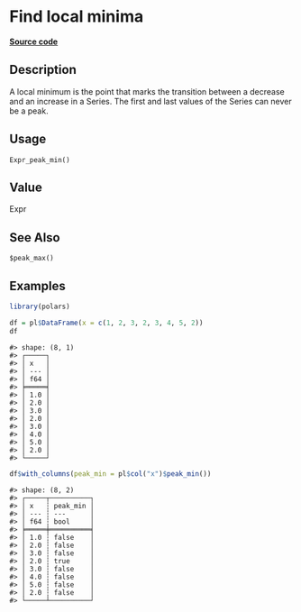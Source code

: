 
# Find local minima

[**Source code**](https://github.com/pola-rs/r-polars/tree/main/R/expr__expr.R#L3469)

## Description

A local minimum is the point that marks the transition between a
decrease and an increase in a Series. The first and last values of the
Series can never be a peak.

## Usage

<pre><code class='language-R'>Expr_peak_min()
</code></pre>

## Value

Expr

## See Also

<code style="white-space: pre;">$peak_max()</code>

## Examples

``` r
library(polars)

df = pl$DataFrame(x = c(1, 2, 3, 2, 3, 4, 5, 2))
df
```

    #> shape: (8, 1)
    #> ┌─────┐
    #> │ x   │
    #> │ --- │
    #> │ f64 │
    #> ╞═════╡
    #> │ 1.0 │
    #> │ 2.0 │
    #> │ 3.0 │
    #> │ 2.0 │
    #> │ 3.0 │
    #> │ 4.0 │
    #> │ 5.0 │
    #> │ 2.0 │
    #> └─────┘

``` r
df$with_columns(peak_min = pl$col("x")$peak_min())
```

    #> shape: (8, 2)
    #> ┌─────┬──────────┐
    #> │ x   ┆ peak_min │
    #> │ --- ┆ ---      │
    #> │ f64 ┆ bool     │
    #> ╞═════╪══════════╡
    #> │ 1.0 ┆ false    │
    #> │ 2.0 ┆ false    │
    #> │ 3.0 ┆ false    │
    #> │ 2.0 ┆ true     │
    #> │ 3.0 ┆ false    │
    #> │ 4.0 ┆ false    │
    #> │ 5.0 ┆ false    │
    #> │ 2.0 ┆ false    │
    #> └─────┴──────────┘
